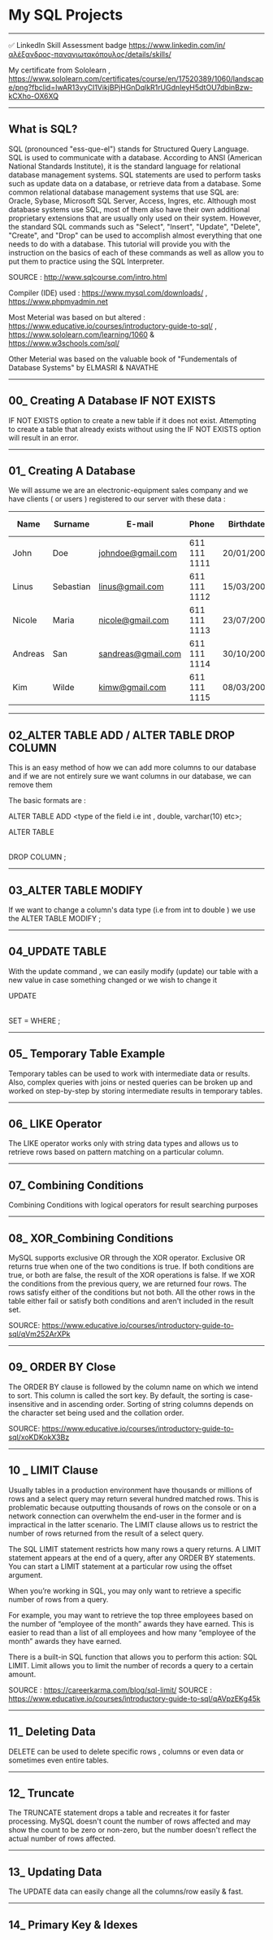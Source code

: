 # My SQL Projects
--------------------------------------------------------------------------------

✅ LinkedIn Skill Assessment badge
https://www.linkedin.com/in/αλέξανδρος-παναγιωτακόπουλος/details/skills/

My certificate from Sololearn , https://www.sololearn.com/certificates/course/en/17520389/1060/landscape/png?fbclid=IwAR13vyCI1VikjBPjHGnDqlkR1rUGdnIeyH5dtOU7dbinBzw-kCXho-OX6XQ

--------------------------------------------------------------------------------
What is SQL?
--------------------------------------------------------------------------------
SQL (pronounced "ess-que-el") stands for Structured Query Language. SQL is used to communicate with a database. According to ANSI (American National Standards Institute), it is the standard language for relational database management systems. SQL statements are used to perform tasks such as update data on a database, or retrieve data from a database. Some common relational database management systems that use SQL are: Oracle, Sybase, Microsoft SQL Server, Access, Ingres, etc. Although most database systems use SQL, most of them also have their own additional proprietary extensions that are usually only used on their system. However, the standard SQL commands such as "Select", "Insert", "Update", "Delete", "Create", and "Drop" can be used to accomplish almost everything that one needs to do with a database. This tutorial will provide you with the instruction on the basics of each of these commands as well as allow you to put them to practice using the SQL Interpreter.


SOURCE : http://www.sqlcourse.com/intro.html


Compiler (IDE) used : https://www.mysql.com/downloads/ , https://www.phpmyadmin.net

Most Meterial was based on but altered : https://www.educative.io/courses/introductory-guide-to-sql/ , https://www.sololearn.com/learning/1060  & https://www.w3schools.com/sql/

Other Meterial was based on the valuable book of "Fundementals of Database Systems" by ELMASRI & NAVATHE


---------------------------------------------------------------------------------------------------------------------------------------------------------------------------------
00_ Creating A Database IF NOT EXISTS
---------------------------------------------------------------------------------------------------------------------------------------------------------------------------------
IF NOT EXISTS option to create a new table if it does not exist. Attempting to create a table that already exists without using the IF NOT EXISTS option will result in an error.


---------------------------------------------------------------------------------------------------------------------------------------------------------------------------------
01_ Creating A Database
---------------------------------------------------------------------------------------------------------------------------------------------------------------------------------

We will assume we are an electronic-equipment sales company and we have clients ( or users ) registered to our server with these data :


| Name | Surname | E-mail | Phone | Birthdate | ID Number | Money Spent |
| --------------- | ---------------- | --------------- | --------------- | --------------- |  --------------- |  --------------- |
| John |  Doe |  johndoe@gmail.com | 611 111 1111 | 20/01/2000 | JO1111111 | 50$ |
| Linus| Sebastian |  linus@gmail.com | 611 111 1112 | 15/03/2001 | LO1222222| 100$ |
| Nicole |  Maria |  nicole@gmail.com | 611 111 1113 | 23/07/2002 | NI1233333 | 75$ |
| Andreas |  San | sandreas@gmail.com | 611 111 1114 | 30/10/2000 | SA1233333 | 93$ |
| Kim |  Wilde | kimw@gmail.com | 611 111 1115 | 08/03/2005 | KW1233335 | 250$ |


---------------------------------------------------------------------------------------------------------------------------------------------------------------------------------
02_ALTER TABLE ADD / ALTER TABLE DROP COLUMN
---------------------------------------------------------------------------------------------------------------------------------------------------------------------------------

This is an easy method of how we can add more columns to our database and if we are not entirely sure we want columns in our database, we can remove them

The basic formats are : 


ALTER TABLE <table name> ADD <column name> <type of the field i.e int , double, varchar(10) etc>;


ALTER TABLE <table name> DROP COLUMN <column name>;




---------------------------------------------------------------------------------------------------------------------------------------------------------------------------------
03_ALTER TABLE MODIFY
---------------------------------------------------------------------------------------------------------------------------------------------------------------------------------
  
  
 If we want to change a column's data type (i.e from int to double ) we use the ALTER TABLE <name of the table> MODIFY <column name > <NEW DATATYPE>;
  
---------------------------------------------------------------------------------------------------------------------------------------------------------------------------------
04_UPDATE TABLE
---------------------------------------------------------------------------------------------------------------------------------------------------------------------------------
With the update command , we can easily modify (update) our table with a new value in case something changed or we wish to change it
  
  
  
  
UPDATE <table name>
SET <field name> = <NEW value>
WHERE <condition equals to>;
  
  
---------------------------------------------------------------------------------------------------------------------------------------------------------------------------------
05_ Temporary Table Example 
---------------------------------------------------------------------------------------------------------------------------------------------------------------------------------

 Temporary tables can be used to work with intermediate data or results. Also, complex queries with joins or nested queries can be broken up and worked on step-by-step by storing intermediate results in temporary tables.

  
  
  
  
  
  
---------------------------------------------------------------------------------------------------------------------------------------------------------------------------------
06_ LIKE Operator 
---------------------------------------------------------------------------------------------------------------------------------------------------------------------------------  
  
  The LIKE operator works only with string data types and allows us to retrieve rows based on pattern matching on a particular column.
  
---------------------------------------------------------------------------------------------------------------------------------------------------------------------------------
07_ Combining Conditions 
---------------------------------------------------------------------------------------------------------------------------------------------------------------------------------
  
  
  Combining Conditions with logical operators for result searching purposes

  
---------------------------------------------------------------------------------------------------------------------------------------------------------------------------------
08_ XOR_Combining Conditions 
---------------------------------------------------------------------------------------------------------------------------------------------------------------------------------
  
  MySQL supports exclusive OR through the XOR operator. 
Exclusive OR returns true when one of the two conditions is true. 
If both conditions are true, or both are false, the result of the XOR operations is false. 
If we XOR the conditions from the previous query, we are returned four rows. 
The rows satisfy either of the conditions but not both. 
All the other rows in the table either fail or satisfy both conditions and aren't included in the result set.


SOURCE: https://www.educative.io/courses/introductory-guide-to-sql/qVm252ArXPk
  
  
---------------------------------------------------------------------------------------------------------------------------------------------------------------------------------
09_ ORDER BY Close
---------------------------------------------------------------------------------------------------------------------------------------------------------------------------------

  The ORDER BY clause is followed by the column name on which we intend to sort. This column is called the sort key. By default, the sorting is case-insensitive and in ascending order. Sorting of string columns depends on the character set being used and the collation order.
  
  SOURCE: https://www.educative.io/courses/introductory-guide-to-sql/xoKDKokX3Bz
  
  
---------------------------------------------------------------------------------------------------------------------------------------------------------------------------------
10 _ LIMIT Clause
---------------------------------------------------------------------------------------------------------------------------------------------------------------------------------
  
  Usually tables in a production environment have thousands or millions of rows and a select query may return several hundred matched rows. This is problematic because outputting thousands of rows on the console or on a network connection can overwhelm the end-user in the former and is impractical in the latter scenario. The LIMIT clause allows us to restrict the number of rows returned from the result of a select query.
  
  The SQL LIMIT statement restricts how many rows a query returns. A LIMIT statement appears at the end of a query, after any ORDER BY statements. You can start a LIMIT statement at a particular row using the offset argument.

When you’re working in SQL, you may only want to retrieve a specific number of rows from a query.

For example, you may want to retrieve the top three employees based on the number of “employee of the month” awards they have earned. This is easier to read than a list of all employees and how many “employee of the month” awards they have earned.

There is a built-in SQL function that allows you to perform this action: SQL LIMIT. Limit allows you to limit the number of records a query to a certain amount.
  
  SOURCE : https://careerkarma.com/blog/sql-limit/
  SOURCE : https://www.educative.io/courses/introductory-guide-to-sql/qAVpzEKg45k
  
  
  
  
---------------------------------------------------------------------------------------------------------------------------------------------------------------------------------
11_ Deleting Data
---------------------------------------------------------------------------------------------------------------------------------------------------------------------------------
  
  DELETE can be used to delete specific rows , columns or even data or sometimes even entire tables.
  
---------------------------------------------------------------------------------------------------------------------------------------------------------------------------------
12_ Truncate
---------------------------------------------------------------------------------------------------------------------------------------------------------------------------------
  The TRUNCATE statement drops a table and recreates it for faster processing. MySQL doesn't count the number of rows affected and may show the count to be zero or non-zero, but the number doesn't reflect the actual number of rows affected.
  
  
  
---------------------------------------------------------------------------------------------------------------------------------------------------------------------------------
13_ Updating Data
---------------------------------------------------------------------------------------------------------------------------------------------------------------------------------

  The UPDATE data can easily change all the columns/row easily & fast.
  
  
---------------------------------------------------------------------------------------------------------------------------------------------------------------------------------
14_ Primary Key & Idexes
---------------------------------------------------------------------------------------------------------------------------------------------------------------------------------
